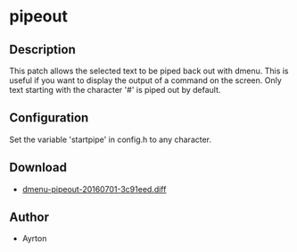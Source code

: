 pipeout
=======

Description
-----------

This patch allows the selected text to be piped back out with dmenu. This is useful if you want to display the output of a command on the screen. Only text starting with the character '#' is piped out by default.

Configuration
-------------

Set the variable 'startpipe' in config.h to any character.


Download
--------

* [dmenu-pipeout-20160701-3c91eed.diff](dmenu-pipeout-20160701-3c91eed.diff)

Author
------

* Ayrton
